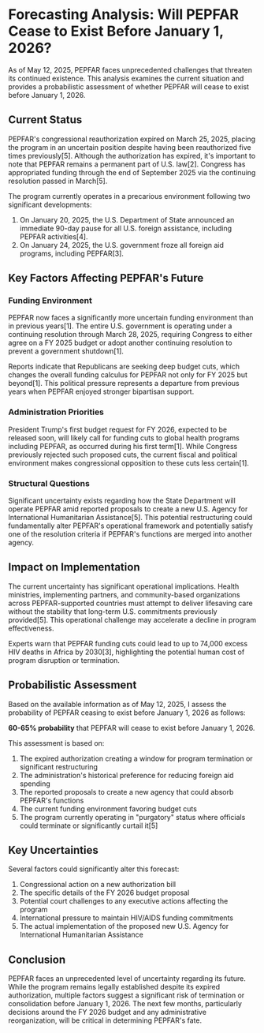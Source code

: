 # Forecasting Analysis: Will PEPFAR Cease to Exist Before January 1, 2026?

As of May 12, 2025, PEPFAR faces unprecedented challenges that threaten its continued existence. This analysis examines the current situation and provides a probabilistic assessment of whether PEPFAR will cease to exist before January 1, 2026.

## Current Status

PEPFAR's congressional reauthorization expired on March 25, 2025, placing the program in an uncertain position despite having been reauthorized five times previously[5]. Although the authorization has expired, it's important to note that PEPFAR remains a permanent part of U.S. law[2]. Congress has appropriated funding through the end of September 2025 via the continuing resolution passed in March[5].

The program currently operates in a precarious environment following two significant developments:

1. On January 20, 2025, the U.S. Department of State announced an immediate 90-day pause for all U.S. foreign assistance, including PEPFAR activities[4].
2. On January 24, 2025, the U.S. government froze all foreign aid programs, including PEPFAR[3].

## Key Factors Affecting PEPFAR's Future

### Funding Environment

PEPFAR now faces a significantly more uncertain funding environment than in previous years[1]. The entire U.S. government is operating under a continuing resolution through March 28, 2025, requiring Congress to either agree on a FY 2025 budget or adopt another continuing resolution to prevent a government shutdown[1].

Reports indicate that Republicans are seeking deep budget cuts, which changes the overall funding calculus for PEPFAR not only for FY 2025 but beyond[1]. This political pressure represents a departure from previous years when PEPFAR enjoyed stronger bipartisan support.

### Administration Priorities

President Trump's first budget request for FY 2026, expected to be released soon, will likely call for funding cuts to global health programs including PEPFAR, as occurred during his first term[1]. While Congress previously rejected such proposed cuts, the current fiscal and political environment makes congressional opposition to these cuts less certain[1].

### Structural Questions

Significant uncertainty exists regarding how the State Department will operate PEPFAR amid reported proposals to create a new U.S. Agency for International Humanitarian Assistance[5]. This potential restructuring could fundamentally alter PEPFAR's operational framework and potentially satisfy one of the resolution criteria if PEPFAR's functions are merged into another agency.

## Impact on Implementation

The current uncertainty has significant operational implications. Health ministries, implementing partners, and community-based organizations across PEPFAR-supported countries must attempt to deliver lifesaving care without the stability that long-term U.S. commitments previously provided[5]. This operational challenge may accelerate a decline in program effectiveness.

Experts warn that PEPFAR funding cuts could lead to up to 74,000 excess HIV deaths in Africa by 2030[3], highlighting the potential human cost of program disruption or termination.

## Probabilistic Assessment

Based on the available information as of May 12, 2025, I assess the probability of PEPFAR ceasing to exist before January 1, 2026 as follows:

**60-65% probability** that PEPFAR will cease to exist before January 1, 2026.

This assessment is based on:

1. The expired authorization creating a window for program termination or significant restructuring
2. The administration's historical preference for reducing foreign aid spending
3. The reported proposals to create a new agency that could absorb PEPFAR's functions
4. The current funding environment favoring budget cuts
5. The program currently operating in "purgatory" status where officials could terminate or significantly curtail it[5]

## Key Uncertainties

Several factors could significantly alter this forecast:

1. Congressional action on a new authorization bill
2. The specific details of the FY 2026 budget proposal
3. Potential court challenges to any executive actions affecting the program
4. International pressure to maintain HIV/AIDS funding commitments
5. The actual implementation of the proposed new U.S. Agency for International Humanitarian Assistance

## Conclusion

PEPFAR faces an unprecedented level of uncertainty regarding its future. While the program remains legally established despite its expired authorization, multiple factors suggest a significant risk of termination or consolidation before January 1, 2026. The next few months, particularly decisions around the FY 2026 budget and any administrative reorganization, will be critical in determining PEPFAR's fate.